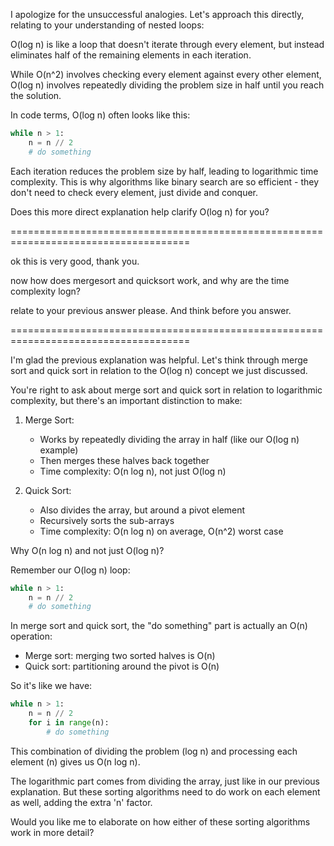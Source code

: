 I apologize for the unsuccessful analogies. Let's approach this directly, relating to your understanding of nested
loops:

O(log n) is like a loop that doesn't iterate through every element, but instead eliminates half of the remaining
elements in each iteration.

While O(n^2) involves checking every element against every other element, O(log n) involves repeatedly dividing the
problem size in half until you reach the solution.

In code terms, O(log n) often looks like this:

```python
while n > 1:
    n = n // 2
    # do something
```

Each iteration reduces the problem size by half, leading to logarithmic time complexity. This is why algorithms like
binary search are so efficient - they don't need to check every element, just divide and conquer.

Does this more direct explanation help clarify O(log n) for you?

=====================================================================================

ok this is very good, thank you.

now how does mergesort and quicksort work, and why are the time complexity logn?

relate to your previous answer please. And think before you answer.

=====================================================================================

I'm glad the previous explanation was helpful. Let's think through merge sort and quick sort in relation to the O(log n)
concept we just discussed.

You're right to ask about merge sort and quick sort in relation to logarithmic complexity, but there's an important
distinction to make:

1. Merge Sort:
    - Works by repeatedly dividing the array in half (like our O(log n) example)
    - Then merges these halves back together
    - Time complexity: O(n log n), not just O(log n)

2. Quick Sort:
    - Also divides the array, but around a pivot element
    - Recursively sorts the sub-arrays
    - Time complexity: O(n log n) on average, O(n^2) worst case

Why O(n log n) and not just O(log n)?

Remember our O(log n) loop:

```python
while n > 1:
    n = n // 2
    # do something
```

In merge sort and quick sort, the "do something" part is actually an O(n) operation:

- Merge sort: merging two sorted halves is O(n)
- Quick sort: partitioning around the pivot is O(n)

So it's like we have:

```python
while n > 1:
    n = n // 2
    for i in range(n):
        # do something
```

This combination of dividing the problem (log n) and processing each element (n) gives us O(n log n).

The logarithmic part comes from dividing the array, just like in our previous explanation. But these sorting algorithms
need to do work on each element as well, adding the extra 'n' factor.

Would you like me to elaborate on how either of these sorting algorithms work in more detail?